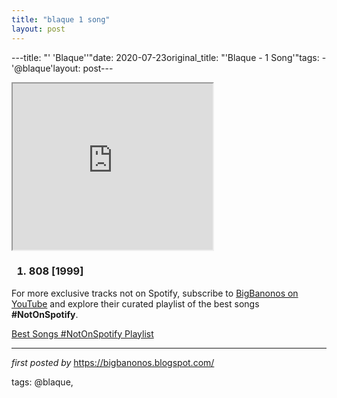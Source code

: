 ```yaml
---
title: "blaque 1 song"
layout: post
---
```

---title: "' 'Blaque''"date: 2020-07-23original_title: "'Blaque - 1 Song'"tags:  - '@blaque'layout: post---<br /><div class="separator" ><iframe allowfullscreen="" class="BLOG_video_class" height="266" src="https://www.youtube.com/embed/AmEO4Qp2mFw" width="320" youtube-src-id="AmEO4Qp2mFw"></iframe></div><h3 ><ol><li>808 [1999]</li></ol></h3><!--Subscribe and Playlist Links--><div>    <p>For more exclusive tracks not on Spotify, subscribe to <a href="https://www.youtube.com/@BigBanonos" target="_blank">BigBanonos on YouTube</a> and explore their curated playlist of the best songs <strong>#NotOnSpotify</strong>.</p>    <p><a href="https://www.youtube.com/playlist?list=PLtuNtuTatqI0kFahUCbtbfenC_ET5O_tr" target="_blank">Best Songs #NotOnSpotify Playlist<br /></a></p></div><hr /><p><em>first posted by</em> <a href="https://bigbanonos.blogspot.com/" rel="noopener" target="_new">https://bigbanonos.blogspot.com/</a></p><p>tags: @blaque,</p>